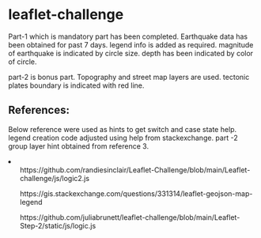 # leaflet-challenge
Part-1 which is mandatory part has been completed.
Earthquake data has been obtained for past 7 days.
legend info is added as required. 
magnitude of earthquake is indicated by circle size. 
depth has been indicated by color of circle.

part-2 is bonus part.
Topography and street map layers are used.
tectonic plates boundary is indicated with red line.

## References:
Below reference were used as hints to get switch and case state help.
legend creation code adjusted using help from stackexchange.
part -2 group layer hint obtained from reference 3.
<li>
<ol>https://github.com/randiesinclair/Leaflet-Challenge/blob/main/Leaflet-challenge/js/logic2.js</ol>
<ol>https://gis.stackexchange.com/questions/331314/leaflet-geojson-map-legend</ol>
<ol>https://github.com/juliabrunett/leaflet-challenge/blob/main/Leaflet-Step-2/static/js/logic.js</ol>
</li>
